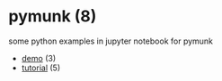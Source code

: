 # pymunk (8)
some python examples in jupyter notebook for pymunk

+ [demo](demo/README.md) (3)
+ [tutorial](tutorial/README.md) (5)
